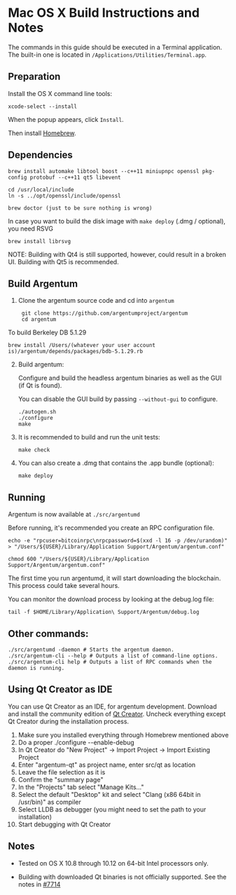 Mac OS X Build Instructions and Notes
====================================
The commands in this guide should be executed in a Terminal application.
The built-in one is located in `/Applications/Utilities/Terminal.app`.

Preparation
-----------
Install the OS X command line tools:

`xcode-select --install`

When the popup appears, click `Install`.

Then install [Homebrew](http://brew.sh).

Dependencies
----------------------

    brew install automake libtool boost --c++11 miniupnpc openssl pkg-config protobuf --c++11 qt5 libevent

    cd /usr/local/include 
    ln -s ../opt/openssl/include/openssl

    brew doctor (just to be sure nothing is wrong)

In case you want to build the disk image with `make deploy` (.dmg / optional), you need RSVG

    brew install librsvg

NOTE: Building with Qt4 is still supported, however, could result in a broken UI. Building with Qt5 is recommended.

Build Argentum
------------------------

1. Clone the argentum source code and cd into `argentum`

        git clone https://github.com/argentumproject/argentum
        cd argentum

To build Berkeley DB 5.1.29

    brew install /Users/(whatever your user account is)/argentum/depends/packages/bdb-5.1.29.rb

2.  Build argentum:

    Configure and build the headless argentum binaries as well as the GUI (if Qt is found).

    You can disable the GUI build by passing `--without-gui` to configure.

        ./autogen.sh
        ./configure
        make

3.  It is recommended to build and run the unit tests:

        make check

4.  You can also create a .dmg that contains the .app bundle (optional):

        make deploy

Running
-------

Argentum is now available at `./src/argentumd`

Before running, it's recommended you create an RPC configuration file.

    echo -e "rpcuser=bitcoinrpc\nrpcpassword=$(xxd -l 16 -p /dev/urandom)" > "/Users/${USER}/Library/Application Support/Argentum/argentum.conf"

    chmod 600 "/Users/${USER}/Library/Application Support/Argentum/argentum.conf"

The first time you run argentumd, it will start downloading the blockchain. This process could take several hours.

You can monitor the download process by looking at the debug.log file:

    tail -f $HOME/Library/Application\ Support/Argentum/debug.log

Other commands:
-------

    ./src/argentumd -daemon # Starts the argentum daemon.
    ./src/argentum-cli --help # Outputs a list of command-line options.
    ./src/argentum-cli help # Outputs a list of RPC commands when the daemon is running.

Using Qt Creator as IDE
------------------------
You can use Qt Creator as an IDE, for argentum development.
Download and install the community edition of [Qt Creator](https://www.qt.io/download/).
Uncheck everything except Qt Creator during the installation process.

1. Make sure you installed everything through Homebrew mentioned above
2. Do a proper ./configure --enable-debug
3. In Qt Creator do "New Project" -> Import Project -> Import Existing Project
4. Enter "argentum-qt" as project name, enter src/qt as location
5. Leave the file selection as it is
6. Confirm the "summary page"
7. In the "Projects" tab select "Manage Kits..."
8. Select the default "Desktop" kit and select "Clang (x86 64bit in /usr/bin)" as compiler
9. Select LLDB as debugger (you might need to set the path to your installation)
10. Start debugging with Qt Creator

Notes
-----

* Tested on OS X 10.8 through 10.12 on 64-bit Intel processors only.

* Building with downloaded Qt binaries is not officially supported. See the notes in [#7714](https://github.com/bitcoin/bitcoin/issues/7714)
